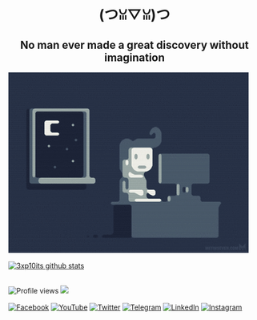 <h1 align="center">(つꈍ▽ꈍ)つ</h1>
<h2 align="center">No man ever made a great discovery without imagination</h2>

<img src="https://github.com/3xp10its/3xp10its/blob/main/gifs/coding.gif" alt="coding ?">

[![3xp10its github stats](https://github-readme-stats.vercel.app/api?username=3xp10its&theme=dracula&show_icons=true)](https://github.com/3xp10its)

<br><img src="https://gpvc.arturio.dev/3xp10its" alt="Profile views">
[<img src="https://img.shields.io/twitter/follow/mgdhermes?label=follow&style=social">](https://twitter.com/mgdhermes)

[<img align="center" alt="Facebook" width="22px" src="https://cdn-icons-png.flaticon.com/512/5968/5968764.png" />][facebook]
[<img align="center" alt="YouTube" width="22px" src="https://cdn-icons-png.flaticon.com/512/1384/1384060.png" />][youtube]
[<img align="center" alt="Twitter" width="22px" src="https://cdn-icons-png.flaticon.com/512/733/733579.png" />][twitter]
[<img align="center" alt="Telegram" width="22px" src="https://cdn-icons-png.flaticon.com/512/5968/5968804.png" />][telegram]
[<img align="center" alt="LinkedIn" width="22px" src="https://cdn-icons-png.flaticon.com/512/145/145807.png" />][linkedin]
[<img align="center" alt="Instagram" width="22px" src="https://cdn-icons-png.flaticon.com/512/174/174855.png" />][instagram]

[facebook]: https://facebook.com/mgdahermes
[twitter]: https://twitter.com/mgdhermes
[youtube]: https://youtube.com/mgdhermes
[instagram]: https://instagram.com/
[linkedin]: https://linkedin.com/in/
[telegram]: https://t.me/
